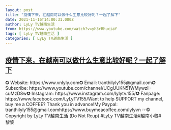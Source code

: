 ```yaml
---
layout: post
title: "疫情下来，在越南可以做什么生意比较好呢？一起了解下"
date: 2021-11-16T14:00:31.000Z
author: LyLy TV越南生活
from: https://www.youtube.com/watch?v=yh3rRhuciaY
tags: [ LyLy TV越南生活 ]
categories: [ LyLy TV越南生活 ]
---
```

<!--1637071231000-->
[疫情下来，在越南可以做什么生意比较好呢？一起了解下](https://www.youtube.com/watch?v=yh3rRhuciaY)
------

<div>
✪ Website: https://www.vnlyly.com✪ Email: tranthilyly155@gmail.com✪ Subscribe: https://www.youtube.com/channel/UCgUUKN51WMywzlI-cuMzD8w✪ Instagram: https://www.instagram.com/lylytv.155/✪  Fanpage: https://www.facebook.com/LyLyTV155/Want to help SUPPORT my channel, buy me a COFFEE?  Thank you in advance!My Paypal: tranthilyly155@gmail.comhttps://www.buymeacoffee.com/lylyvn ☞© Copyright by LyLy TV越南生活 (Do Not Reup) #LyLy TV越南生活#越南小黎#黎黎
</div>
